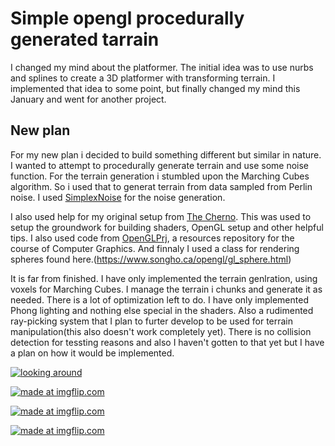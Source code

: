 # Simple opengl procedurally generated tarrain

I changed my mind about the platformer. The initial idea was to use nurbs and splines to create a 3D platformer with transforming terrain. I implemented that idea to some point, but finally changed my mind this January and went for another project. 

## New plan

For my new plan i decided to build something different but similar in nature. I wanted to attempt to procedurally generate terrain and use some noise function. For the terrain generation i stumbled upon the Marching Cubes algorithm. So i used that to generat terrain from data sampled from Perlin noise. I used [SimplexNoise](https://github.com/SRombauts/SimplexNoise) for the noise generation.

I also used help for my original setup from [The Cherno](https://www.youtube.com/user/TheChernoProject). This was used to setup the groundwork for building shaders, OpenGL setup and other helpful tips. I also used code from [OpenGLPrj](https://github.com/joksim/OpenGLPrj), a resources repository for the course of Computer Graphics. And finnaly I used a class for rendering spheres found here.(https://www.songho.ca/opengl/gl_sphere.html) 

It is far from finished. I have only implemented the terrain genlration, using voxels for Marching Cubes. I manage the terrain i chunks and generate it as needed. There is a lot of optimization left to do. I have only implemented Phong lighting and nothing else special in the shaders. Also a rudimented ray-picking system that I plan to furter develop to be used for terrain manipulation(this also doesn't work completely yet). There is no collision detection for tessting reasons and also I haven't gotten to that yet but I have a plan on how it would be implemented.

<a href="https://imgur.com/a/FZZRFFs"><img src="https://imgur.com/a/FZZRFFs" title="looking around"/></a>

<a href="https://imgflip.com/gif/3pvco9"><img src="https://i.imgflip.com/3pvco9.gif" title="made at imgflip.com"/></a>

<a href="https://imgflip.com/gif/3pvctj"><img src="https://i.imgflip.com/3pvctj.gif" title="made at imgflip.com"/></a>

<a href="https://imgflip.com/gif/3pvcz4"><img src="https://i.imgflip.com/3pvcz4.gif" title="made at imgflip.com"/></a>
